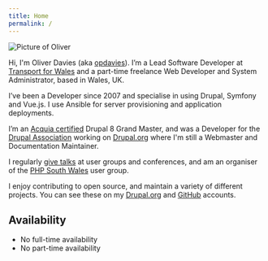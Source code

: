 ```yaml
---
title: Home
permalink: /
---
```


<div class="mb-4 w-32"><img src="/sites/default/files/images/me-precedent.jpg" alt="Picture of Oliver" class="rounded-full border border-gray"></div>

Hi, I'm Oliver Davies (aka <a href="https://www.google.com/#q=opdavies">opdavies</a>). I’m a Lead Software Developer at <a href="https://trc.cymru?utm_source=oliverdavies.uk&amp;utm_medium=about">Transport for Wales</a> and a part-time freelance Web Developer and System Administrator, based in Wales, UK.

I’ve been a Developer since 2007 and specialise in using Drupal, Symfony and Vue.js. I use Ansible for server provisioning and application deployments.

I’m an <a href="https://certification.acquia.com/user/1647756">Acquia certified</a> Drupal 8 Grand Master, and was a Developer for the <a href="https://www.drupal.org/association">Drupal Association</a> working on <a href="https://www.drupal.org">Drupal.org</a> where I'm still a Webmaster and Documentation Maintainer.

I regularly <a href="/talks">give talks</a> at user groups and conferences, and am an organiser of the <a href="https://www.phpsouthwales.uk">PHP South Wales</a> user group.

I enjoy contributing to open source, and maintain a variety of different projects. You can see these on my <a href="https://www.drupal.org/u/opdavies">Drupal.org</a> and <a href="https://github.com/opdavies">GitHub</a> accounts.

## Availability

- No full-time availability
- No part-time availability

